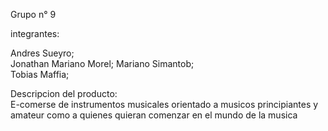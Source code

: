 Grupo n° 9	

integrantes:	

Andres Sueyro;	
Jonathan Mariano Morel;	
Mariano Simantob; 	
Tobias Maffia;	 

Descripcion del producto:	
E-comerse de instrumentos musicales orientado a musicos principiantes y amateur como a quienes quieran comenzar en el mundo de la musica	

